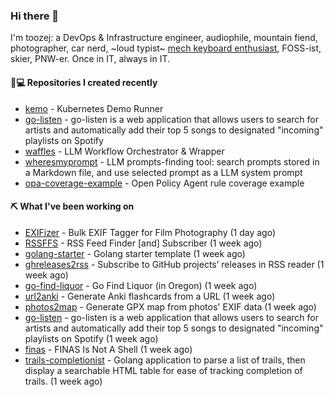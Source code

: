 ### Hi there 👋

I'm toozej: a DevOps & Infrastructure engineer, audiophile, mountain fiend, photographer, car nerd, ~loud typist~ [mech keyboard enthusiast](https://github.com/toozej/keebs), FOSS-ist, skier, PNW-er. Once in IT, always in IT.

#### 👨💻 Repositories I created recently

- [kemo](https://github.com/toozej/kemo) - Kubernetes Demo Runner
- [go-listen](https://github.com/toozej/go-listen) - go-listen is a web application that allows users to search for artists and automatically add their top 5 songs to designated "incoming" playlists on Spotify
- [waffles](https://github.com/toozej/waffles) - LLM Workflow Orchestrator & Wrapper
- [wheresmyprompt](https://github.com/toozej/wheresmyprompt) - LLM prompts-finding tool: search prompts stored in a Markdown file, and use selected prompt as a LLM system prompt
- [opa-coverage-example](https://github.com/toozej/opa-coverage-example) - Open Policy Agent rule coverage example

#### ⛏️ What I've been working on

- [EXIFizer](https://github.com/toozej/EXIFizer) - Bulk EXIF Tagger for Film Photography (1 day ago)
- [RSSFFS](https://github.com/toozej/RSSFFS) - RSS Feed Finder [and] Subscriber (1 week ago)
- [golang-starter](https://github.com/toozej/golang-starter) - Golang starter template (1 week ago)
- [ghreleases2rss](https://github.com/toozej/ghreleases2rss) - Subscribe to GitHub projects’ releases in RSS reader (1 week ago)
- [go-find-liquor](https://github.com/toozej/go-find-liquor) - Go Find Liquor (in Oregon) (1 week ago)
- [url2anki](https://github.com/toozej/url2anki) - Generate Anki flashcards from a URL (1 week ago)
- [photos2map](https://github.com/toozej/photos2map) - Generate GPX map from photos' EXIF data (1 week ago)
- [go-listen](https://github.com/toozej/go-listen) - go-listen is a web application that allows users to search for artists and automatically add their top 5 songs to designated "incoming" playlists on Spotify (1 week ago)
- [finas](https://github.com/toozej/finas) - FINAS Is Not A Shell (1 week ago)
- [trails-completionist](https://github.com/toozej/trails-completionist) - Golang application to parse a list of trails, then display a searchable HTML table for ease of tracking completion of trails. (1 week ago)
